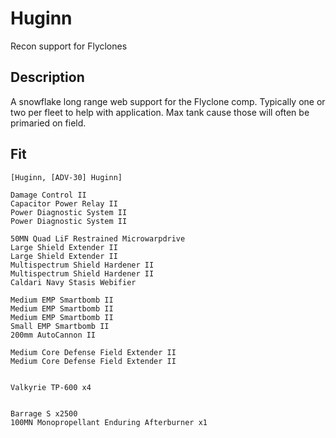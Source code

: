 # Huginn

Recon support for Flyclones

## Description

A snowflake long range web support for the Flyclone comp. Typically one or two per fleet to help with application.
Max tank cause those will often be primaried on field.

## Fit

```
[Huginn, [ADV-30] Huginn]

Damage Control II
Capacitor Power Relay II
Power Diagnostic System II
Power Diagnostic System II

50MN Quad LiF Restrained Microwarpdrive
Large Shield Extender II
Large Shield Extender II
Multispectrum Shield Hardener II
Multispectrum Shield Hardener II
Caldari Navy Stasis Webifier

Medium EMP Smartbomb II
Medium EMP Smartbomb II
Medium EMP Smartbomb II
Small EMP Smartbomb II
200mm AutoCannon II

Medium Core Defense Field Extender II
Medium Core Defense Field Extender II


Valkyrie TP-600 x4


Barrage S x2500
100MN Monopropellant Enduring Afterburner x1
```